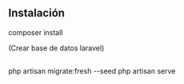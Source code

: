 
## Instalación
composer install

(Crear base de datos laravel)


## 
php artisan migrate:fresh --seed
php artisan serve
